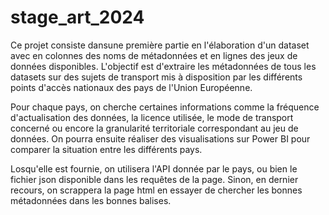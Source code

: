 # stage_art_2024

Ce projet  consiste dansune première partie en l'élaboration d'un dataset avec en colonnes des noms de métadonnées et en lignes des jeux de données disponibles. L'objectif est d'extraire les métadonnées de tous les datasets sur des sujets de transport mis à disposition par les différents points d'accès nationaux des pays de l'Union Européenne.

Pour chaque pays, on cherche certaines informations comme la fréquence d'actualisation des données, la licence utilisée, le mode de transport concerné ou encore la granularité territoriale correspondant au jeu de données. On pourra ensuite réaliser des visualisations sur Power BI pour comparer la situation entre les différents pays.

Losqu'elle est fournie, on utilisera l'API donnée par le pays, ou bien le fichier json disponible dans les requêtes de la page. Sinon, en dernier recours, on scrappera la page html en essayer de chercher les bonnes métadonnées dans les bonnes balises.
